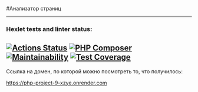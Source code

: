 #Анализатор страниц
***
### Hexlet tests and linter status:
[![Actions Status](https://github.com/to-antonova/php-project-9/workflows/hexlet-check/badge.svg)](https://github.com/to-antonova/php-project-9/actions)
[![PHP Composer](https://github.com/to-antonova/php-project-9/actions/workflows/my-check.yml/badge.svg)](https://github.com/to-antonova/php-project-9/actions/workflows/my-check.yml)
[![Maintainability](https://api.codeclimate.com/v1/badges/dd039c79a694fd14e7d0/maintainability)](https://codeclimate.com/github/to-antonova/php-project-9/maintainability)
[![Test Coverage](https://api.codeclimate.com/v1/badges/dd039c79a694fd14e7d0/test_coverage)](https://codeclimate.com/github/to-antonova/php-project-9/test_coverage)
---
Ссылка на домен, по которой можно посмотреть то, что получилось:

https://php-project-9-xzye.onrender.com
